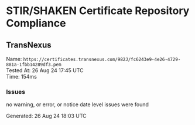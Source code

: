 # STIR/SHAKEN Certificate Repository Compliance

## TransNexus

Name: `https://certificates.transnexus.com/982J/fc6243e9-4e26-4729-881a-1fbb14289df3.pem`\
Tested At: 26 Aug 24 17:45 UTC\
Time: 154ms

### Issues

no warning, or error, or notice date level issues were found

Generated: 26 Aug 24 18:03 UTC
